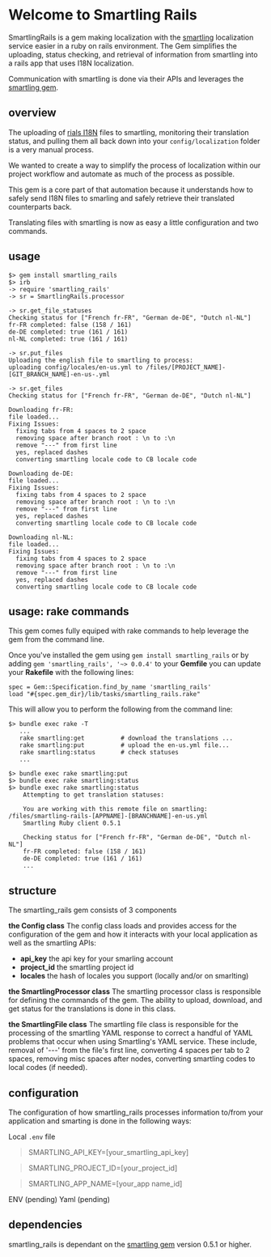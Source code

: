 # Welcome to Smartling Rails
SmartlingRails is a gem making localization with the [smartling](www.smartling.com) localization service easier in a ruby on rails environment. The Gem simplifies the uploading, status checking, and retrieval of information from smartling into a rails app that uses I18N localization.

Communication with smartling is done via their APIs and leverages the [smartling gem](https://rubygems.org/gems/smartling).

## overview
The uploading of [rials I18N](http://guides.rubyonrails.org/i18n.html) files to smartling, monitoring their translation status, and pulling them all back down into your `config/localization` folder is a very manual process.

We wanted to create a way to simplify the process of localization within our project workflow and automate as much of the process as possible.

This gem is a core part of that automation because it understands how to safely send I18N files to smarling and safely retrieve their translated counterparts back.

Translating files with smartling is now as easy a little configuration and two commands.


## usage

```
$> gem install smartling_rails
$> irb
-> require 'smartling_rails'
-> sr = SmartlingRails.processor

-> sr.get_file_statuses
Checking status for ["French fr-FR", "German de-DE", "Dutch nl-NL"]
fr-FR completed: false (158 / 161)
de-DE completed: true (161 / 161)
nl-NL completed: true (161 / 161)

-> sr.put_files
Uploading the english file to smartling to process:
uploading config/locales/en-us.yml to /files/[PROJECT_NAME]-[GIT_BRANCH_NAME]-en-us-.yml

-> sr.get_files
Checking status for ["French fr-FR", "German de-DE", "Dutch nl-NL"]

Downloading fr-FR:
file loaded...
Fixing Issues:
  fixing tabs from 4 spaces to 2 space
  removing space after branch root : \n to :\n
  remove "---" from first line
  yes, replaced dashes
  converting smartling locale code to CB locale code

Downloading de-DE:
file loaded...
Fixing Issues:
  fixing tabs from 4 spaces to 2 space
  removing space after branch root : \n to :\n
  remove "---" from first line
  yes, replaced dashes
  converting smartling locale code to CB locale code

Downloading nl-NL:
file loaded...
Fixing Issues:
  fixing tabs from 4 spaces to 2 space
  removing space after branch root : \n to :\n
  remove "---" from first line
  yes, replaced dashes
  converting smartling locale code to CB locale code

```

## usage: rake commands

This gem comes fully equiped with rake commands to help leverage the gem from the command line.

Once you've installed the gem using `gem install smartling_rails` or by adding `gem 'smartling_rails', '~> 0.0.4'` to your **Gemfile** you can update your **Rakefile** with the following lines:

```
spec = Gem::Specification.find_by_name 'smartling_rails'
load "#{spec.gem_dir}/lib/tasks/smartling_rails.rake"
```

This will allow you to perform the following from the command line:

```
$> bundle exec rake -T
   ...
   rake smartling:get          # download the translations ...
   rake smartling:put          # upload the en-us.yml file...
   rake smartling:status       # check statuses
   ...

$> bundle exec rake smartling:put
$> bundle exec rake smartling:status
$> bundle exec rake smartling:status
    Attempting to get translation statuses:

    You are working with this remote file on smartling: /files/smartling-rails-[APPNAME]-[BRANCHNAME]-en-us.yml
    Smartling Ruby client 0.5.1

    Checking status for ["French fr-FR", "German de-DE", "Dutch nl-NL"]
    fr-FR completed: false (158 / 161)
    de-DE completed: true (161 / 161)
    ...
```


## structure
The smartling_rails gem consists of 3 components

**the Config class**
The config class loads and provides access for the configuration of the gem and how it interacts with your local application as well as the smartling APIs:
- **api_key** the api key for your smarling account
- **project_id** the smartling project id
- **locales** the hash of locales you support (locally and/or on smarlting)

**the SmartlingProcessor class**
The smartling processor class is responsible for defining the commands of the gem.  The ability to upload, download, and get status for the translations is done in this class.

**the SmartlingFile class**
The smartling file class is responsible for the processing of the smartling YAML response to correct a handful of YAML problems that occur when using Smartling's YAML service.  These include, removal of '---' from the file's first line, converting 4 spaces per tab to 2 spaces, removing misc spaces after nodes, converting smartling codes to local codes (if needed).


## configuration
The configuration of how smartling_rails processes information to/from your application and smarting is done in the following ways:

Local `.env` file
>SMARTLING_API_KEY=[your_smartling_api_key]

>SMARTLING_PROJECT_ID=[your_project_id]

>SMARTLING_APP_NAME=[your_app name_id]

ENV (pending)
Yaml (pending)

## dependencies
smartling_rails is dependant on the [smartling gem](https://rubygems.org/gems/smartling) version 0.5.1 or higher. 

